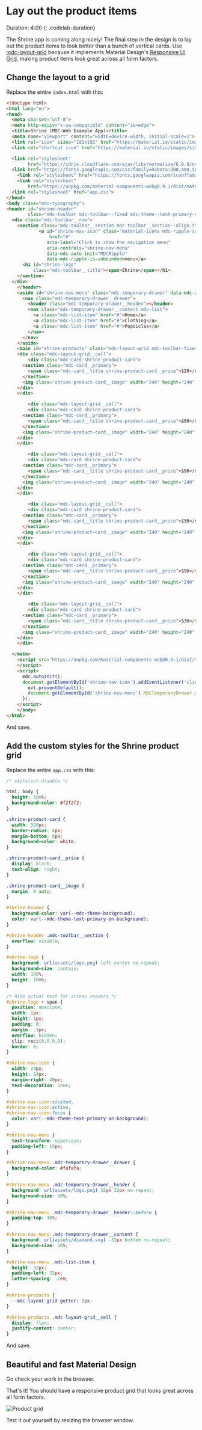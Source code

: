 <!--docs:
title: "5. Lay out the product items"
layout: landing
section: codelab
path: /codelab/5-layout/
-->

<!--
This is a simplified version of Building Beautiful Sites with MDC web
edited for a non-technical audience
-->


# Lay out the product items

Duration: 4:00
 {: .codelab-duration}

The Shrine app is coming along nicely! The final step in the design is to lay out the product items to look better than a bunch of vertical cards. Use [mdc-layout-grid](https://github.com/material-components/material-components-web/tree/master/packages/mdc-layout-grid) because it implements Material Design's [Responsive UI Grid](https://material.io/guidelines/layout/responsive-ui.html#responsive-ui-grid), making product items look great across all form factors.

## Change the layout to a grid

Replace the entire `index.html` with this:

```html
<!doctype html>
<html lang="en">
<head>
  <meta charset="utf-8">
  <meta http-equiv="x-ua-compatible" content="ie=edge">
  <title>Shrine (MDC-Web Example App)</title>
  <meta name="viewport" content="width=device-width, initial-scale=1">
  <link rel="icon" sizes="192x192" href="https://material.io/static/images/simple-lp/favicons/components-192x192.png">
  <link rel="shortcut icon" href="https://material.io/static/images/simple-lp/favicons/components-72x72.png">

  <link rel="stylesheet"
        href="https://cdnjs.cloudflare.com/ajax/libs/normalize/6.0.0/normalize.min.css">
  <link href="https://fonts.googleapis.com/css?family=Roboto:300,400,500,700" rel="stylesheet">
	<link rel="stylesheet" href="https://fonts.googleapis.com/icon?family=Material+Icons">
	<link rel="stylesheet"
        href="https://unpkg.com/material-components-web@0.9.1/dist/material-components-web.min.css">
  <link rel="stylesheet" href="app.css">
</head>
<body class="mdc-typography">
<header id="shrine-header"
        class="mdc-toolbar mdc-toolbar--fixed mdc-theme--text-primary-on-background">
  <div class="mdc-toolbar__row">
    <section class="mdc-toolbar__section mdc-toolbar__section--align-start">
			<a id="shrine-nav-icon" class="material-icons mdc-ripple-surface"
			    href="#"
			   aria-label="Click to show the navigation menu"
			   aria-controls="shrine-nav-menu"
			   data-mdc-auto-init="MDCRipple"
			   data-mdc-ripple-is-unbounded>menu</a>
      <h1 id="shrine-logo"
          class="mdc-toolbar__title"><span>Shrine</span></h1>
    </section>
  </div>
	</header>
	<aside id="shrine-nav-menu" class="mdc-temporary-drawer" data-mdc-auto-init="MDCTemporaryDrawer">
	  <nav class="mdc-temporary-drawer__drawer">
	    <header class="mdc-temporary-drawer__header"></header>
	    <nav class="mdc-temporary-drawer__content mdc-list">
	      <a class="mdc-list-item" href="#">Home</a>
	      <a class="mdc-list-item" href="#">Clothing</a>
	      <a class="mdc-list-item" href="#">Popsicles</a>
	    </nav>
	  </nav>
	</aside>
	<main id="shrine-products" class="mdc-layout-grid mdc-toolbar-fixed-adjust">
    <div class="mdc-layout-grid__cell">
		<div class="mdc-card shrine-product-card">
      <section class="mdc-card__primary">
        <span class="mdc-card__title shrine-product-card__price">$20</span>
      </section>
      <img class="shrine-product-card__image" width="240" height="240" alt="Sunglasses" src="assets/sunnies.png">
    </div>
    </div>

		<div class="mdc-layout-grid__cell">
		<div class="mdc-card shrine-product-card">
      <section class="mdc-card__primary">
        <span class="mdc-card__title shrine-product-card__price">$80</span>
      </section>
      <img class="shrine-product-card__image" width="240" height="240" alt="Shoes" src="assets/chucks.png">
    </div>
    </div>

		<div class="mdc-layout-grid__cell">
		<div class="mdc-card shrine-product-card">
      <section class="mdc-card__primary">
        <span class="mdc-card__title shrine-product-card__price">$90</span>
      </section>
      <img class="shrine-product-card__image" width="240" height="240" alt="Beach ball" src="assets/beachball.png">
    </div>
    </div>

		<div class="mdc-layout-grid__cell">
		<div class="mdc-card shrine-product-card">
      <section class="mdc-card__primary">
        <span class="mdc-card__title shrine-product-card__price">$30</span>
      </section>
      <img class="shrine-product-card__image" width="240" height="240" alt="Backpack" src="assets/backpack.png">
    </div>
    </div>

		<div class="mdc-layout-grid__cell">
		<div class="mdc-card shrine-product-card">
      <section class="mdc-card__primary">
        <span class="mdc-card__title shrine-product-card__price">$90</span>
      </section>
      <img class="shrine-product-card__image" width="240" height="240" alt="Clock" src="assets/clock.png">
    </div>
    </div>

		<div class="mdc-layout-grid__cell">
		<div class="mdc-card shrine-product-card">
      <section class="mdc-card__primary">
        <span class="mdc-card__title shrine-product-card__price">$30</span>
      </section>
      <img class="shrine-product-card__image" width="240" height="240" alt="Fish bowl" src="assets/fishbowl.png">
    </div>
    </div>

  </main>
	<script src="https://unpkg.com/material-components-web@0.9.1/dist/material-components-web.min.js">
	</script>
	<script>
	  mdc.autoInit();
	  document.getElementById('shrine-nav-icon').addEventListener('click', function(evt) {
	    evt.preventDefault();
	    document.getElementById('shrine-nav-menu').MDCTemporaryDrawer.open = true;
	  });
	</script>
	</body>
</html>
```

And save.

## Add the custom styles for the Shrine product grid

Replace the entire `app.css` with this:

```css
/* stylelint-disable */

html, body {
  height: 100%;
  background-color: #f2f2f2;
}

.shrine-product-card {
  width: 320px;
  border-radius: 4px;
  margin-bottom: 8px;
  background-color: white;
}

.shrine-product-card__price {
  display: block;
  text-align: right;
}

.shrine-product-card__image {
  margin: 0 auto;
}

#shrine-header {
  background-color: var(--mdc-theme-background);
  color: var(--mdc-theme-text-primary-on-background);
}

#shrine-header .mdc-toolbar__section {
  overflow: visible;
}

#shrine-logo {
  background: url(assets/logo.png) left center no-repeat;
  background-size: contain;
  width: 100%;
  height: 100%;
}

/* Hide actual text for screen readers */
#shrine-logo > span {
  position: absolute;
  width: 1px;
  height: 1px;
  padding: 0;
  margin: -1px;
  overflow: hidden;
  clip: rect(0,0,0,0);
  border: 0;
}

#shrine-nav-icon {
  width: 24px;
  height: 24px;
  margin-right: 40px;
  text-decoration: none;
}

#shrine-nav-icon:visited,
#shrine-nav-icon:active,
#shrine-nav-icon:focus {
  color: var(--mdc-theme-text-primary-on-background);
}

#shrine-nav-menu {
  text-transform: uppercase;
  padding-left: 16px;
}

#shrine-nav-menu .mdc-temporary-drawer__drawer {
  background-color: #fafafa;
}

#shrine-nav-menu .mdc-temporary-drawer__header {
  background: url(assets/logo.png) 32px 32px no-repeat;
  background-size: 30%;
}

#shrine-nav-menu .mdc-temporary-drawer__header::before {
  padding-top: 30%;
}

#shrine-nav-menu .mdc-temporary-drawer__content {
  background: url(assets/diamond.svg) -32px bottom no-repeat;
  background-size: 50%;
}

#shrine-nav-menu .mdc-list-item {
  height: 32px;
  padding-left: 32px;
  letter-spacing: .2em;
}

#shrine-products {
  --mdc-layout-grid-gutter: 8px;
}

#shrine-products .mdc-layout-grid__cell {
  display: flex;
  justify-content: center;
}
```

And save.

## Beautiful and fast Material Design

Go check your work in the browser.

That's it! You should have a responsive product grid that looks great across all form factors.

![Product grid](img/07-responsive.png)

Test it out yourself by resizing the browser window.
